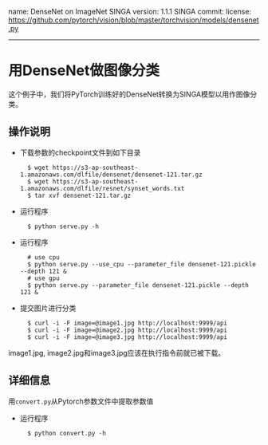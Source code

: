 name: DenseNet on ImageNet SINGA version: 1.1.1 SINGA commit: license: https://github.com/pytorch/vision/blob/master/torchvision/models/densenet.py

---

# 用DenseNet做图像分类


这个例子中，我们将PyTorch训练好的DenseNet转换为SINGA模型以用作图像分类。

## 操作说明

* 下载参数的checkpoint文件到如下目录

        $ wget https://s3-ap-southeast-1.amazonaws.com/dlfile/densenet/densenet-121.tar.gz
		$ wget https://s3-ap-southeast-1.amazonaws.com/dlfile/resnet/synset_words.txt
		$ tar xvf densenet-121.tar.gz

* 运行程序

        $ python serve.py -h
		
* 运行程序

        # use cpu
		$ python serve.py --use_cpu --parameter_file densenet-121.pickle --depth 121 &
		# use gpu
		$ python serve.py --parameter_file densenet-121.pickle --depth 121 &

* 提交图片进行分类

        $ curl -i -F image=@image1.jpg http://localhost:9999/api
        $ curl -i -F image=@image2.jpg http://localhost:9999/api
        $ curl -i -F image=@image3.jpg http://localhost:9999/api

image1.jpg, image2.jpg和image3.jpg应该在执行指令前就已被下载。

## 详细信息

用`convert.py`从Pytorch参数文件中提取参数值

* 运行程序

    	$ python convert.py -h